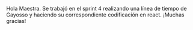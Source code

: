 Hola Maestra. Se trabajó en el sprint 4 realizando una línea de tiempo de Gayosso y haciendo su correspondiente codificación en react. ¡Muchas gracias!
